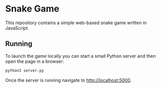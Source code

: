 # Snake Game

This repository contains a simple web-based snake game written in JavaScript.

## Running

To launch the game locally you can start a small Python server and then open the page in a browser:

```bash
python3 server.py
```

Once the server is running navigate to [http://localhost:5000](http://localhost:5000).

